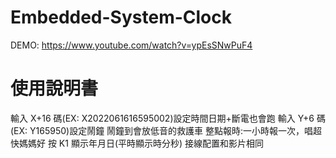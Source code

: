 # Embedded-System-Clock
DEMO: https://www.youtube.com/watch?v=ypEsSNwPuF4
# 使用說明書
輸入 X+16 碼(EX: X2022061616595002)設定時間日期+斷電也會跑
輸入 Y+6 碼(EX: Y165950)設定鬧鐘
鬧鐘到會放低音的救護車
整點報時:一小時報一次，唱超快媽媽好
按 K1 顯示年月日(平時顯示時分秒)
接線配置和影片相同
